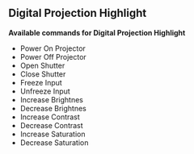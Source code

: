## Digital Projection Highlight

**Available commands for Digital Projection Highlight**

* Power On Projector
* Power Off Projector
* Open Shutter
* Close Shutter
* Freeze Input
* Unfreeze Input
* Increase Brightnes
* Decrease Brightnes
* Increase Contrast
* Decrease Contrast
* Increase Saturation
* Decrease Saturation
